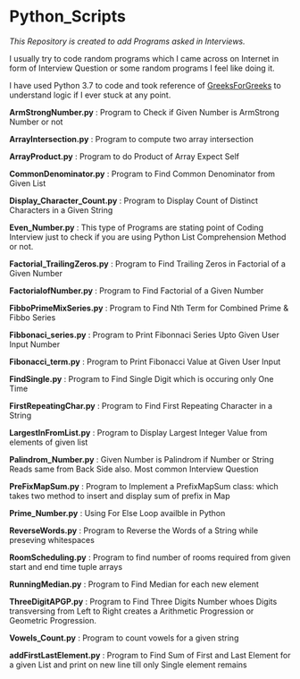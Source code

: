 # Python_Scripts

*This Repository is created to add Programs asked in Interviews.*

I usually try to code random programs which I came across on Internet in form of Interview Question or some random programs I feel like doing it.

I have used Python 3.7 to code and took reference of [GreeksForGreeks](https://www.geeksforgeeks.org/python-programming-language/) to understand logic if I ever stuck at any point.

**ArmStrongNumber.py** : Program to Check if Given Number is ArmStrong Number or not

**ArrayIntersection.py** : Program to compute two array intersection

**ArrayProduct.py** : Program to do Product of Array Expect Self

**CommonDenominator.py** : Program to Find Common Denominator from Given List

**Display_Character_Count.py** : Program to Display Count of Distinct Characters in a Given String

**Even_Number.py** : This type of Programs are stating point of Coding Interview just to check if you are using Python List Comprehension Method or not.

**Factorial_TrailingZeros.py** : Program to Find Trailing Zeros in Factorial of a Given Number

**FactorialofNumber.py** : Program to Find Factorial of a Given Number

**FibboPrimeMixSeries.py** : Program to Find Nth Term for Combined Prime & Fibbo Series 

**Fibbonaci_series.py** : Program to Print Fibonnaci Series Upto Given User Input Number

**Fibonacci_term.py** : Program to Print Fibonacci Value at Given User Input 

**FindSingle.py** : Program to Find Single Digit which is occuring only One Time

**FirstRepeatingChar.py** : Program to Find First Repeating Character in a String

**LargestInFromList.py** : Program to Display Largest Integer Value from elements of given list

**Palindrom_Number.py** : Given Number is Palindrom if Number or String Reads same from Back Side also. Most common Interview Question

**PreFixMapSum.py** : Program to Implement a PrefixMapSum class: which takes two method to insert and display sum of prefix in Map 

**Prime_Number.py** : Using For Else Loop availble in Python 

**ReverseWords.py** : Program to Reverse the Words of a String while preseving whitespaces

**RoomScheduling.py** : Program to find number of rooms required from given start and end time tuple arrays

**RunningMedian.py** : Program to Find Median for each new element

**ThreeDigitAPGP.py** : Program to Find Three Digits Number whoes Digits transversing from Left to Right creates a Arithmetic Progression or Geometric Progression.

**Vowels_Count.py** : Program to count vowels for a given string

**addFirstLastElement.py** : Program to Find Sum of First and Last Element for a given List and print on new line till only Single element remains

